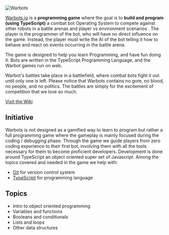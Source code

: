 ![Warbots](https://warbots.io/images/logo.png)

[Warbots.io](https://warbots.io) is a **programming game** where the goal is to **build and program (using TypeScript)** a combat bot Operating System to compete against other robots in a battle arenas and player vs environment scenarios . The player is the programmer of the bot, who will have no direct influence on the game. Instead, the player must write the AI of the bot telling it how to behave and react on events occurring in the battle arena.

The game is designed to help you learn Programming, and have fun doing it. Bots are written in the TypeScript Programming Language, and the Warbot games run on web.

Warbot's battles take place in a battlefield, where combat bots fight it out until only one is left. Please notice that Warbots contains no gore, no blood, no people, and no politics. The battles are simply for the excitement of competition that we love so much.

[Visit the Wiki](https://github.com/gianksp/warbots/wiki)

Initiative
----------

Warbots is not designed as a gamified way to learn to program but rather a full programming game where the gameplay is mainly focused during the coding / debugging phase. Through the game we guide players from zero coding experience to their first bot, involving them with all the tools necessary for them to become proficient developers. Development is done around TypeScript an object oriented super set of Javascript. Among the topics covered and needed in the game we help with:

- [Git](https://github.com) for version control system
- [TypeScript](https://www.typescriptlang.org/) for programming language

Topics
------

- Intro to object oriented programming
- Variables and functions
- Booleans and conditionals
- Lists and loops
- Other data structures

